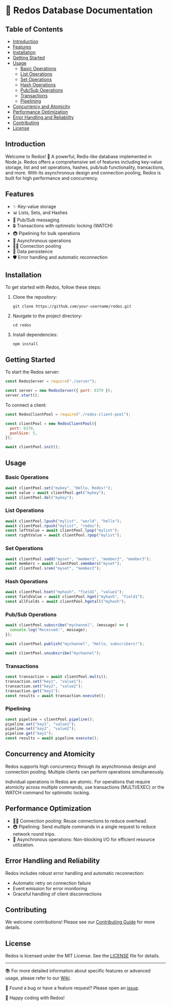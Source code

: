 # 🚀 Redos Database Documentation

## Table of Contents

- [Introduction](#introduction)
- [Features](#features)
- [Installation](#installation)
- [Getting Started](#getting-started)
- [Usage](#usage)
  - [Basic Operations](#basic-operations)
  - [List Operations](#list-operations)
  - [Set Operations](#set-operations)
  - [Hash Operations](#hash-operations)
  - [Pub/Sub Operations](#pubsub-operations)
  - [Transactions](#transactions)
  - [Pipelining](#pipelining)
- [Concurrency and Atomicity](#concurrency-and-atomicity)
- [Performance Optimization](#performance-optimization)
- [Error Handling and Reliability](#error-handling-and-reliability)
- [Contributing](#contributing)
- [License](#license)

## Introduction

Welcome to Redos! 👋 A powerful, Redis-like database implemented in Node.js. Redos offers a comprehensive set of features including key-value storage, list and set operations, hashes, pub/sub functionality, transactions, and more. With its asynchronous design and connection pooling, Redos is built for high performance and concurrency.

## Features

- ✨ Key-value storage
- 📊 Lists, Sets, and Hashes
- 📡 Pub/Sub messaging
- 🔒 Transactions with optimistic locking (WATCH)
- 🚇 Pipelining for bulk operations
- 🔄 Asynchronous operations
- 🏊‍♂️ Connection pooling
- 💾 Data persistence
- 🛡️ Error handling and automatic reconnection

## Installation

To get started with Redos, follow these steps:

1. Clone the repository:

   ```
   git clone https://github.com/your-username/redos.git
   ```

2. Navigate to the project directory:

   ```
   cd redos
   ```

3. Install dependencies:
   ```
   npm install
   ```

## Getting Started

To start the Redos server:

```javascript
const RedosServer = require("./server");

const server = new RedosServer({ port: 6379 });
server.start();
```

To connect a client:

```javascript
const RedosClientPool = require("./redos-client-pool");

const clientPool = new RedosClientPool({
  port: 6379,
  poolSize: 5,
});

await clientPool.init();
```

## Usage

### Basic Operations

```javascript
await clientPool.set("mykey", "Hello, Redos!");
const value = await clientPool.get("mykey");
await clientPool.del("mykey");
```

### List Operations

```javascript
await clientPool.lpush("mylist", "world", "hello");
await clientPool.rpush("mylist", "redos");
const leftValue = await clientPool.lpop("mylist");
const rightValue = await clientPool.rpop("mylist");
```

### Set Operations

```javascript
await clientPool.sadd("myset", "member1", "member2", "member3");
const members = await clientPool.smembers("myset");
await clientPool.srem("myset", "member2");
```

### Hash Operations

```javascript
await clientPool.hset("myhash", "field1", "value1");
const fieldValue = await clientPool.hget("myhash", "field1");
const allFields = await clientPool.hgetall("myhash");
```

### Pub/Sub Operations

```javascript
await clientPool.subscribe("mychannel", (message) => {
  console.log("Received:", message);
});

await clientPool.publish("mychannel", "Hello, subscribers!");

await clientPool.unsubscribe("mychannel");
```

### Transactions

```javascript
const transaction = await clientPool.multi();
transaction.set("key1", "value1");
transaction.set("key2", "value2");
transaction.get("key1");
const results = await transaction.execute();
```

### Pipelining

```javascript
const pipeline = clientPool.pipeline();
pipeline.set("key1", "value1");
pipeline.set("key2", "value2");
pipeline.get("key1");
const results = await pipeline.execute();
```

## Concurrency and Atomicity

Redos supports high concurrency through its asynchronous design and connection pooling. Multiple clients can perform operations simultaneously.

Individual operations in Redos are atomic. For operations that require atomicity across multiple commands, use transactions (MULTI/EXEC) or the WATCH command for optimistic locking.

## Performance Optimization

- 🏊‍♂️ Connection pooling: Reuse connections to reduce overhead.
- 🚇 Pipelining: Send multiple commands in a single request to reduce network round trips.
- 🔄 Asynchronous operations: Non-blocking I/O for efficient resource utilization.

## Error Handling and Reliability

Redos includes robust error handling and automatic reconnection:

- Automatic retry on connection failure
- Event emission for error monitoring
- Graceful handling of client disconnections

## Contributing

We welcome contributions! Please see our [Contributing Guide](CONTRIBUTING.md) for more details.

## License

Redos is licensed under the MIT License. See the [LICENSE](LICENSE) file for details.

---

📚 For more detailed information about specific features or advanced usage, please refer to our [Wiki](https://github.com/your-username/redos/wiki).

🐛 Found a bug or have a feature request? Please open an [issue](https://github.com/your-username/redos/issues).

💖 Happy coding with Redos!
